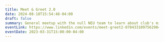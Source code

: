 ```yaml
---
title: Meet & Greet 2.0
date: 2024-08-18T15:54:48-04:00
draft: false
summary: General meetup with the null NEU team to learn about club's mission and network with the cybersecurity community at Northeastern community.
eventLink: https://www.linkedin.com/events/meet-greet2-07043310975629848576/
eventDate: 2023-03-31T15:00:00-04:00
---
```

